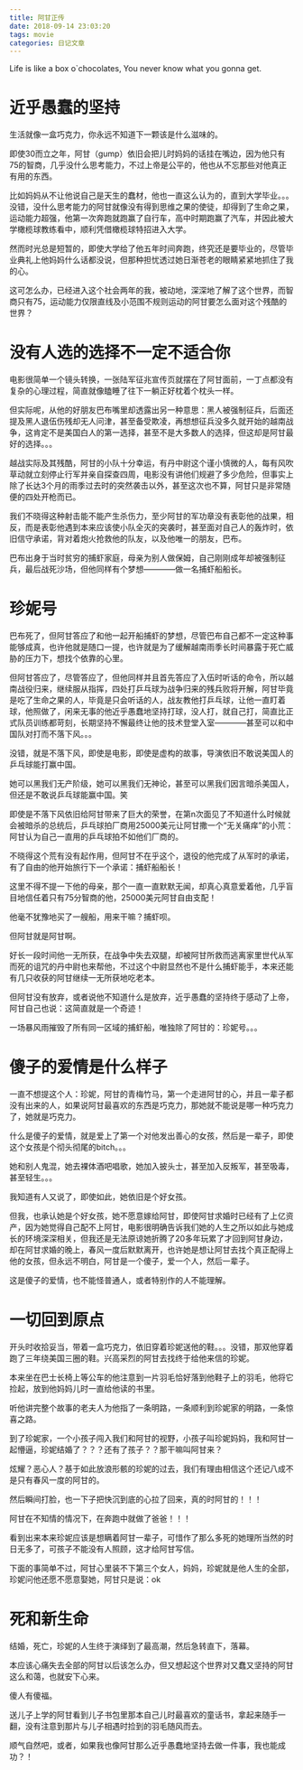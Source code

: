 ```yaml
---
title: 阿甘正传
date: 2018-09-14 23:03:20
tags: movie
categories: 日记文章
---
```


Life is like a box o`chocolates, You never know what you gonna get.

<!-- more -->

# 近乎愚蠢的坚持

生活就像一盒巧克力，你永远不知道下一颗该是什么滋味的。

即使30而立之年，阿甘（gump）依旧会把儿时妈妈的话挂在嘴边，因为他只有75的智商，几乎没什么思考能力，不过上帝是公平的，他也从不忘那些对他真正有用的东西。

比如妈妈从不让他说自己是天生的蠢材，他也一直这么认为的，直到大学毕业。。。没错，没什么思考能力的阿甘就像没有得到思维之果的使徒，却得到了生命之果，运动能力超强，他第一次奔跑就跑赢了自行车，高中时期跑赢了汽车，并因此被大学橄榄球教练看中，顺利凭借橄榄球特招进入大学。

然而时光总是短暂的，即使大学给了他五年时间奔跑，终究还是要毕业的，尽管毕业典礼上他妈妈什么话都没说，但那种担忧透过她日渐苍老的眼睛紧紧地抓住了我的心。

这可怎么办，已经进入这个社会两年的我，被动地，深深地了解了这个世界，而智商只有75，运动能力仅限直线及小范围不规则运动的阿甘要怎么面对这个残酷的世界？

# 没有人选的选择不一定不适合你

电影很简单一个镜头转换，一张陆军征兆宣传页就摆在了阿甘面前，一丁点都没有复杂的心理过程，简直就像瞌睡了往下一躺正好枕着个枕头一样。

但实际呢，从他的好朋友巴布嘴里却透露出另一种意思：黑人被强制征兵，后面还提及黑人退伍伤残却无人问津，甚至备受欺凌，再想想征兵没多久就开始的越南战争，这肯定不是美国白人的第一选择，甚至不是大多数人的选择，但这却是阿甘最好的选择。。。

越战实际及其残酷，阿甘的小队十分幸运，有丹中尉这个谨小慎微的人，每有风吹草动就立刻停止行军并亲自探查四周，电影没有讲他们规避了多少危险，但事实上除了长达3个月的雨季过去时的突然袭击以外，甚至这次也不算，阿甘只是非常随便的四处开枪而已。

我们不晓得这种射击能不能产生杀伤力，至少阿甘的军功章没有表彰他的战果，相反，而是表彰他遇到本来应该使小队全灭的突袭时，甚至面对自己人的轰炸时，依旧信守承诺，背对着炮火抢救他的队友，以及他唯一的朋友，巴布。

巴布出身于当时贫穷的捕虾家庭，母亲为别人做保姆，自己刚刚成年却被强制征兵，最后战死沙场，但他同样有个梦想————做一名捕虾船船长。

# 珍妮号

巴布死了，但阿甘答应了和他一起开船捕虾的梦想，尽管巴布自己都不一定这种事能够成真，也许他就是随口一提，也许就是为了缓解越南雨季长时间暴露于死亡威胁的压力下，想找个依靠的心里。

但阿甘答应了，尽管答应了，但他同样并且首先答应了入伍时听话的命令，所以越南战役归来，继续服从指挥，四处打乒乓球为战争归来的残兵败将开解，阿甘毕竟是吃了生命之果的人，毕竟是只会听话的人，战友教他打乒乓球，让他一直盯着球，他照做了，闲来无事的他近乎愚蠢地坚持打球，没人打，就自己打，简直比正式队员训练都苛刻，长期坚持不懈最终让他的技术登堂入室————甚至可以和中国队对打而不落下风。。。

没错，就是不落下风，即使是电影，即使是虚构的故事，导演依旧不敢说美国人的乒乓球能打赢中国。

她可以黑我们无产阶级，她可以黑我们无神论，甚至可以黑我们因言暗杀美国人，但还是不敢说乒乓球能赢中国。笑

即使是不落下风依旧给阿甘带来了巨大的荣誉，在第n次面见了不知道什么时候就会被暗杀的总统后，乒乓球拍厂商用25000美元让阿甘撒一个“无关痛痒”的小荒：阿甘认为自己一直用的乒乓球拍不如他们厂商的。

不晓得这个荒有没有起作用，但阿甘不在乎这个，退役的他完成了从军时的承诺，有了自由的他开始旅行下一个承诺：捕虾船船长！

这里不得不提一下他的母亲，那个一直一直默默无闻，却真心真意爱着他，几乎盲目地信任着只有75分智商的他，25000美元阿甘自由支配！

他毫不犹豫地买了一艘船，用来干嘛？捕虾呗。

但阿甘就是阿甘啊。

好长一段时间他一无所获，在战争中失去双腿，却被阿甘所救而逃离家里世代从军而死的诅咒的丹中尉也来帮他，不过这个中尉显然也不是什么捕虾能手，本来还能有几只收获的阿甘继续一无所获地吃老本。

但阿甘没有放弃，或者说他不知道什么是放弃，近乎愚蠢的坚持终于感动了上帝，阿甘自己也说：这简直就是一个奇迹！

一场暴风雨摧毁了所有同一区域的捕虾船，唯独除了阿甘的：珍妮号。。。

# 傻子的爱情是什么样子

一直不想提这个人：珍妮，阿甘的青梅竹马，第一个走进阿甘的心，并且一辈子都没有出来的人，如果说阿甘最喜欢的东西是巧克力，那她就不能说是哪一种巧克力了，她就是巧克力。

什么是傻子的爱情，就是爱上了第一个对他发出善心的女孩，然后是一辈子，即使这个女孩是个彻头彻尾的bitch。。。

她和别人鬼混，她去裸体酒吧唱歌，她加入披头士，甚至加入反叛军，甚至吸毒，甚至轻生。。。

我知道有人又说了，即使如此，她依旧是个好女孩。

但我，也承认她是个好女孩，她不愿意嫁给阿甘，即使阿甘求婚时已经有了上亿资产，因为她觉得自己配不上阿甘，电影很明确告诉我们她的人生之所以如此与她成长的环境深深相关，但我还是无法原谅她折腾了20多年玩累了才回到阿甘身边，却在阿甘求婚的晚上，春风一度后默默离开，也许她是想让阿甘去找个真正配得上他的女孩，但永远不明白，阿甘是一个傻子，爱一个人，然后一辈子。

这是傻子的爱情，也不能怪普通人，或者特别作的人不能理解。

# 一切回到原点

开头时收拾妥当，带着一盒巧克力，依旧穿着珍妮送他的鞋。。。没错，那双他穿着跑了三年绕美国三圈的鞋。兴高采烈的阿甘去找终于给他来信的珍妮。

本来坐在巴士长椅上等公车的他注意到一片羽毛恰好落到他鞋子上的羽毛，他将它捡起，放到他妈妈儿时一直给他读的书里。

听他讲完整个故事的老夫人为他指了一条明路，一条顺利到珍妮家的明路，一条惊喜之路。

到了珍妮家，一个小孩子闯入我们和阿甘的视野，小孩子叫珍妮妈妈，我和阿甘一起懵逼，珍妮结婚了？？？还有了孩子？？那干嘛叫阿甘来？

炫耀？恶心人？基于如此放浪形骸的珍妮的过去，我们有理由相信这个还记八成不是只有春风一度的阿甘的。

然后瞬间打脸，也一下子把快沉到底的心拉了回来，真的时阿甘的！！！

阿甘在不知情的情况下，在奔跑中就做了爸爸！！！

看到出来本来珍妮应该是想瞒着阿甘一辈子，可惜作了那么多死的她理所当然的时日无多了，可孩子不能没有人照顾，这才给阿甘写信。

下面的事简单不过，阿甘心里装不下第三个女人，妈妈，珍妮就是他人生的全部，珍妮问他还愿不愿意娶她，阿甘只是说：ok

# 死和新生命

结婚，死亡，珍妮的人生终于演绎到了最高潮，然后急转直下，落幕。

本应该心痛失去全部的阿甘以后该怎么办，但又想起这个世界对又蠢又坚持的阿甘这么和蔼，也就安下心来。

傻人有傻福。

送儿子上学的阿甘看到儿子书包里那本自己儿时最喜欢的童话书，拿起来随手一翻，没有注意到那片与儿子相遇时捡到的羽毛随风而去。

顺气自然吧，或者，如果我也像阿甘那么近乎愚蠢地坚持去做一件事，我也能成功？！